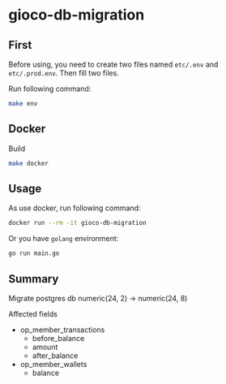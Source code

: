 # gioco-db-migration

## First
Before using, you need to create two files named `etc/.env` and `etc/.prod.env`.
Then fill two files.

Run following command:
```sh
make env
```

## Docker
Build
```sh
make docker
```

## Usage
As use docker, run following command:

```sh
docker run --rm -it gioco-db-migration
```

Or you have `golang` environment:
```sh
go run main.go
```

## Summary
Migrate postgres db numeric(24, 2) -> numeric(24, 8)

Affected fields
- op_member_transactions
  - before_balance
  - amount
  - after_balance
- op_member_wallets
  - balance

